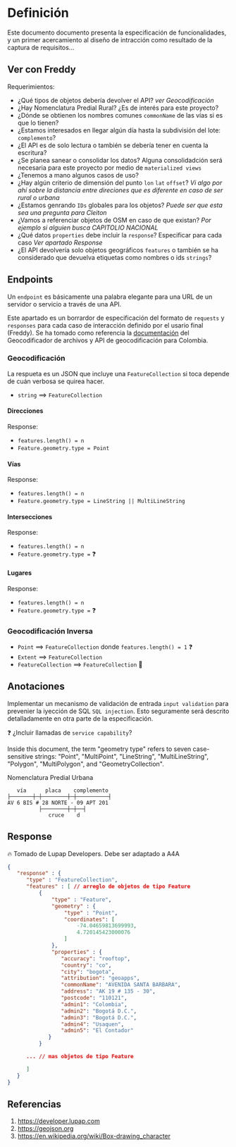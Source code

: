 # Definición

Este documento documento presenta la especificación de funcionalidades, y un primer acercamiento al diseño de intracción como resultado de la captura de requisitos...

## Ver con Freddy

Requerimientos:

- ¿Qué tipos de objetos debería devolver el API? _ver Geocodificación_
- ¿Hay Nomenclatura Predial Rural? ¿Es de interés para este proyecto?
- ¿Dónde se obtienen los nombres comunes `commonName` de las vías si es que lo tienen?
- ¿Estamos interesados en llegar algún día hasta la subdivisión del lote: `complemento`?
- ¿El API es de solo lectura o también se debería tener en cuenta la escritura?
- ¿Se planea sanear o consolidar los datos? Alguna consolidadción será necesaria para este proyecto por medio de `materialized views`
- ¿Tenemos a mano algunos casos de uso?
- ¿Hay algún criterio de dimensión del punto `lon` `lat` `offset`? _Vi algo por ahí sobre la distancia entre direciones que es diferente en caso de ser rural o urbana_
- ¿Estamos genrando `IDs` globales para los objetos? _Puede ser que esta sea una pregunta para Cleiton_
- ¿Vamos a referenciar objetos de OSM en caso de que existan? _Por ejemplo si alguien busca CAPITOLIO NACIONAL_
- ¿Qué datos `properties` debe incluir la `response`? Especificar para cada caso _Ver apartado Response_
- ¿El API devolvería solo objetos geográficos `features` o también se ha considerado que devuelva etiquetas como nombres o ids `strings`?

## Endpoints

Un `endpoint` es básicamente una palabra elegante para una URL de un servidor o servicio a través de una API.

Este apartado es un borrardor de especificación del formato de `requests` y `responses` para cada caso de interacción definido por el usario final (Freddy). Se ha tomado como referencia la [documentación](https://developer.lupap.com/documentation) del Geocodificador de archivos y API de geocodificación para Colombia.

### Geocodificación

La respueta es un JSON que incluye una `FeatureCollection` si toca depende de cuán verbosa se quirea hacer.

- `string` ⟹ `FeatureCollection`

#### Direcciones

Response:

- `features.length() = n`
- `Feature.geometry.type = Point`

#### Vías

Response:

- `features.length() = n`
- `Feature.geometry.type = LineString || MultiLineString`

#### Intersecciones

Response:

- `features.length() = n`
- `Feature.geometry.type =` :question:

#### Lugares

Response:

- `features.length() = n`
- `Feature.geometry.type =` :question:

### Geocodificación Inversa

- `Point` ⟹ `FeatureCollection` donde `features.length() = 1` :question:
- `Extent` ⟹ `FeatureCollection`
- `FeatureCollection` ⟹ `FeatureCollection` :rocket:

## Anotaciones

Implementar un mecanismo de validación de entrada `input validation` para prevenier la iyección de SQL `SQL injection`. Esto seguramente será descrito detalladamente en otra parte de la especificación.

:question: ¿Incluir llamadas de `service capability`?

Inside this document, the term "geometry type" refers to seven case-sensitive strings: "Point", "MultiPoint", "LineString", "MultiLineString", "Polygon", "MultiPolygon", and "GeometryCollection".

Nomenclatura Predial Urbana

```text
   vía      placa    complemento
├───────┼─┼────────┼─┼──────────┤
AV 6 BIS # 28 NORTE - 09 APT 201
          ├────────┼─┼──┤
             cruce    d
```

## Response

:fire: Tomado de Lupap Developers. Debe ser adaptado a A4A

```json
{
   "response" : {
      "type" : "FeatureCollection",
      "features" : [ // arreglo de objetos de tipo Feature
          {
              "type" : "Feature",
              "geometry" : {
                  "type" : "Point",
                  "coordinates": [
                      -74.04659813699993,
                      4.720145423000076
                  ]
              },
              "properties" : {
                 "accuracy": "rooftop",
                 "country": "co",
                 "city": "bogota",
                 "attribution": "geoapps",
                 "commonName": "AVENIDA SANTA BARBARA",
                 "address": "AK 19 # 135 - 30",
                 "postcode": "110121",
                 "admin1": "Colombia",
                 "admin2": "Bogotá D.C.",
                 "admin3": "Bogotá D.C.",
                 "admin4": "Usaquen",
                 "admin5": "El Contador"
             }
          }

      ... // mas objetos de tipo Feature

      ]
   }
}
```

## Referencias

1. <https://developer.lupap.com>
2. <https://geojson.org>
3. <https://en.wikipedia.org/wiki/Box-drawing_character>
